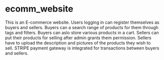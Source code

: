 # ecomm_website
This is an E-commerce website.
Users logging in can register themselves as buyers and sellers.
Buyers can a search range of products for them through tags and filters.
Buyers can aslo store various products in a cart.
Sellers can put their products for selling after admin grants them permission.
Sellers have to upload the description and pictures of the products they wish to sell.
STRIPE payment gateway is integrated for transactions between buyers and sellers.
